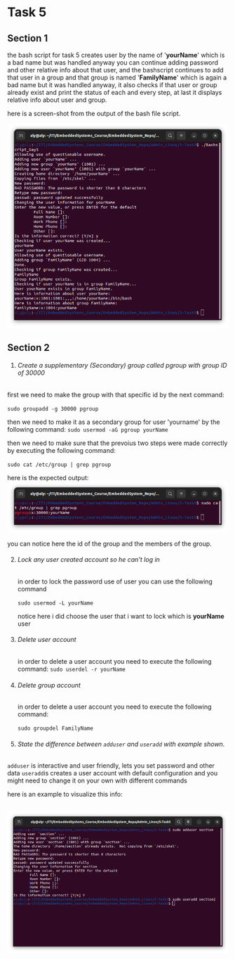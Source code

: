 # Task 5

## Section 1

the bash script for task 5 creates user by the name of '**yourName**' which is a bad name but was handled anyway you can continue adding password and other relative info about that user, and the bashscript continues to add that user in a group and that group is named '**FamilyName**' which is again a bad name but it was handled anyway, it also checks if that user or group already exist and print the status of each and every step, at last it displays relative info about user and group.

here is a screen-shot from the output of the bash file script.

![](./READMEcache/Section1.png)

## Section 2

1. ###### Create a supplementary (Secondary) group called pgroup with group ID of 30000

first we need to make the group with that specific id by the next command:

`sudo groupadd -g 30000 pgroup`

then we need to make it as a secondary group for user 'yourname' by the following command:
`sudo usermod -aG pgroup yourName`

then we need to make sure that the prevoius two steps were made correctly by executing the following command:

`sudo cat /etc/group | grep pgroup`

here is the expected output:
                                     ![](./READMEcache/Section2_1.png)

you can notice here the id of the group and the members of the group.



2. ###### Lock any user created account so he can't log in

   in order to lock the password use of user you can use the following command

   `sudo usermod -L yourName`

   notice here i did choose the user that i want to lock which is **yourName** user 

   

3. ###### Delete user account

   in order to delete a user account you need to execute the following command:
   `sudo userdel -r yourName`

4. ###### Delete group account 

   in order to delete a user account you need to execute the following command:

   `sudo groupdel FamilyName`

   

5. ###### State the difference between `adduser` and `useradd` with example shown.

`adduser` is interactive and user friendly, lets you set password and other data 
`useradd`is creates a user account with default configuration and you might need to change it on your own with different commands 

here is an example to visualize this info:

​                          ![](./READMEcache/Section2_5.png) 
